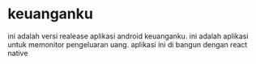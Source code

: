 # keuanganku
ini adalah versi realease aplikasi android keuanganku. ini adalah aplikasi untuk memonitor pengeluaran uang. aplikasi ini di bangun dengan react native
